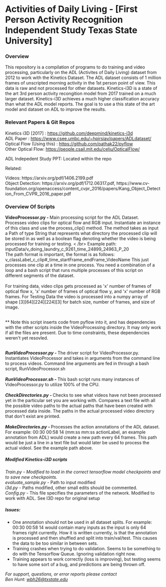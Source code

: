 # Activities of Daily Living - [First Person Activity Recognition Independent Study Texas State University] 

### Overview
This repository is a compilation of programs to do training and video processing, particularly on the ADL (Activites of Daily Living) dataset from 2012 to work with the Kinetics Dataset. The ADL dataset consists of 1 million frames of unscripted morning activity in the 1st person point of view. This data is raw and not processed for other datasets. Kinetics-i3D is a state of the art 3rd person activity recongition model from 2017 trained on a much larger dataset. Kinetics-i3D achieves a much higher classification accuracy than what the ADL model reports. The goal is to use a this state of the art model and dataset on ADL to improve the results.

### Relevant Papers & Git Repos
Kinetics i3D [2017] : https://github.com/deepmind/kinetics-i3d <br />
ADL Paper : https://www.csee.umbc.edu/~hpirsiav/papers/ADLdataset/
Optical Flow (Using this) : https://github.com/pathak22/pyflow <br />
Other Optical Flow: https://people.csail.mit.edu/celiu/OpticalFlow/ <br />

ADL Indepedent Study PPT: Located within the repo <br />

<p>Related:</p>
Videos: https://arxiv.org/pdf/1406.2199.pdf <br />
Object Detection: https://arxiv.org/pdf/1712.06317.pdf, https://www.cv-foundation.org/openaccess/content_cvpr_2016/papers/Kang_Object_Detection_From_CVPR_2016_paper.pdf <br />


### Overview Of Scripts

<b>VideoProcessor.py - </b> Main processing script for the ADL Dataset. Processes video clips for optical flow and RGB input. Instantiate an instance of this class and use the process_clip() method. The method takes as input a Path of type String that represents what directory the processed clip will be stored in as well as a boolean flag denoting whether the video is being processed for training or testing.  < /br>
Example path: inputData/v_doing_laundry_c_9261_time_24899_24963_P_20<br />
The path format is important, the format is as follows: v_classLabel_c_clip#_time_startFrame_endFrame_VideoName
This just processes one clip at a time in one process. You need a combination of a loop and a bash script that runs multiple processes of this script on different segments of the dataset.<br /><br />
For training data, video clips gets processed as 'x' number of frames of optical flow x, 'x' number of frames of optical flow y, and 'x' number of RGB frames. For Testing Data the video is processed into a numpy array of shape [3][64][224][224][3] for batch size, number of frames, and size of image.<br /><br />

** Note this script inserts code from pyflow into it, and has dependencies with the other scripts inside the VideoProcessing directory. It may only work if all the files are present. Due to time constraints, these dependencies weren't yet resovled. <br /><br />

<i><b>RunVideoProcessor.py - </b></i> The driver script for VideoProcessor.py. Instantiates VideoProcessor and takes in arguments from the command line to process videos. Command line arguments are fed in through a bash script, RunVideoProcessor.sh <br /><br />
<i><b>RunVideoProcessor.sh - </b></i> This bash script runs many instances of VideoProcessor.py to utilize 100% of the CPU. <br /><br />
<i><b>CheckDirectories.py - </b></i> Checks to see what videos have not been processed yet in the particular set you are working with. Compares a text file with all the possible video paths to the actual paths that have been created with processed data inside. The paths in the actual processed video directory that don't exist are printed. <br /><br />
<i><b>MakeDirectories.py - </b></i> Processes the action annotations of the ADL dataset.
For example: 00:30 00:58 14 (mm:ss mm:ss actionLabel, an example annotation from ADL) would create a new path every 64 frames. This path would be just a line in a text file but would later be used to process the actual videol. See the example path above.</p>



##### Modified Kinetics-i3D scripts
<i>Train.py - Modified to load in the correct tensorflow model checkpoints and to save new checkpoints.</i><br />
<i>evaluate_sample.py - </i> Path to input modified<br />
<i>i3d.py - </i> Paths modified, other small edits should be commented. <br />
<i>Config.py - </i> This file specifies the parameters of the network. Modified to work with ADL. See I3D repo for original setup <br />


##### Issues:
- One annotation should not be used in all dataset splits. For example: 00:30 00:58 14 would contain many inputs as the input is only 64 frames right currently. How it is written currently, is that the annotation is processed and then shuffled and split into train/val/test. This causes the data to be too similar in between sets.
- Training crashes when trying to do validation. Seems to be something to do with the Tensorflow Queue. Ignoring validation right now.
- Training appears to work correctly (loss is improving), but testing seems to have some sort of a bug, and predictions are being thrown off.



<i>For support, questions, or error reports please contact</i><br />
<i>Ben Hunt: wbh26@txstate.edu</i>

